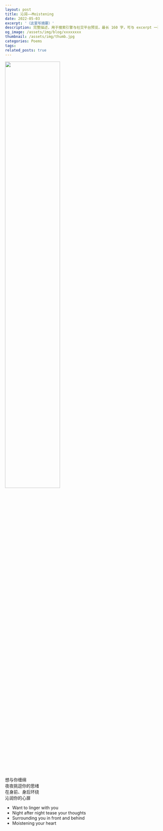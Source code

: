 ```yaml
---
layout: post
title: 沁润——Moistening
date: 2022-05-03
excerpt: '（这里写摘要）'
description: 完整描述，用于搜索引擎与社交平台预览，最长 160 字，可与 excerpt 一致
og_image: /assets/img/blog/xxxxxxxx
thumbnail: /assets/img/thumb.jpg
categories: Poems
tags: 
related_posts: true
---
```


<img src="{{ '/assets/img/blog/xxxxxxxx' | relative_url }}" style="width:60%;">

想与你缠绵  
夜夜挑逗你的思绪  
在身前、身后环绕  
沁润你的心扉

- Want to linger with you
- Night after night tease your thoughts
- Surrounding you in front and behind
- Moistening your heart